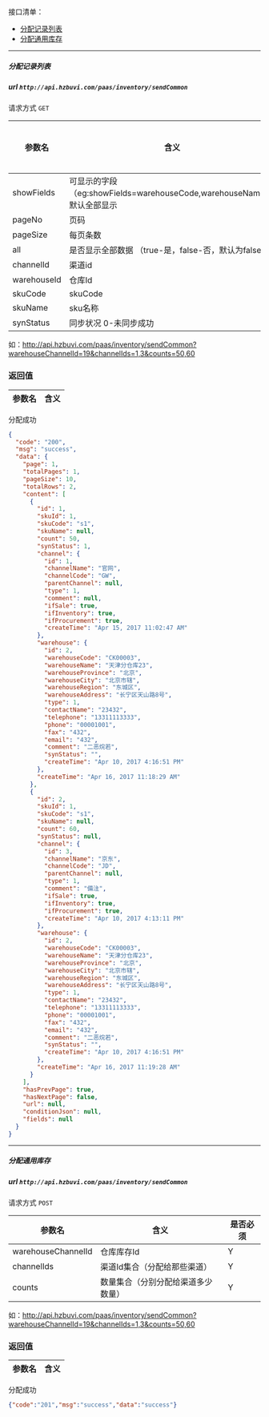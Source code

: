 接口清单：
- [分配记录列表](#分配记录列表)
- [分配通用库存](#分配通用库存)

--------------------------------
##### 分配记录列表 
##### url `http://api.hzbuvi.com/paas/inventory/sendCommon`

请求方式  `GET`

参数名 | 含义    | 是否必须
-------|--------|-----
showFields | 可显示的字段（eg:showFields=warehouseCode,warehouseName）,默认全部显示 | N
pageNo|  页码 | N
pageSize|  每页条数 | N
all | 是否显示全部数据 （true-是，false-否，默认为false） | N
channelId   |  渠道id  |   N
warehouseId   |  仓库Id|   N
skuCode   |  skuCode |   N
skuName   |  sku名称 |   N
synStatus   |  同步状况 0-未同步成功  |   N

如：http://api.hzbuvi.com/paas/inventory/sendCommon?warehouseChannelId=19&channelIds=1,3&counts=50,60

###  返回值

参数名  | 含义
-------------|-------------
分配成功
```json
{
  "code": "200",
  "msg": "success",
  "data": {
    "page": 1,
    "totalPages": 1,
    "pageSize": 10,
    "totalRows": 2,
    "content": [
      {
        "id": 1,
        "skuId": 1,
        "skuCode": "s1",
        "skuName": null,
        "count": 50,
        "synStatus": 1,
        "channel": {
          "id": 1,
          "channelName": "官网",
          "channelCode": "GW",
          "parentChannel": null,
          "type": 1,
          "comment": null,
          "ifSale": true,
          "ifInventory": true,
          "ifProcurement": true,
          "createTime": "Apr 15, 2017 11:02:47 AM"
        },
        "warehouse": {
          "id": 2,
          "warehouseCode": "CK00003",
          "warehouseName": "天津分仓库23",
          "warehouseProvince": "北京",
          "warehouseCity": "北京市辖",
          "warehouseRegion": "东城区",
          "warehouseAddress": "长宁区天山路8号",
          "type": 1,
          "contactName": "23432",
          "telephone": "13311113333",
          "phone": "00001001",
          "fax": "432",
          "email": "432",
          "comment": "二恶烷若",
          "synStatus": "",
          "createTime": "Apr 10, 2017 4:16:51 PM"
        },
        "createTime": "Apr 16, 2017 11:18:29 AM"
      },
      {
        "id": 2,
        "skuId": 1,
        "skuCode": "s1",
        "skuName": null,
        "count": 60,
        "synStatus": null,
        "channel": {
          "id": 3,
          "channelName": "京东",
          "channelCode": "JD",
          "parentChannel": null,
          "type": 1,
          "comment": "備注",
          "ifSale": true,
          "ifInventory": true,
          "ifProcurement": true,
          "createTime": "Apr 10, 2017 4:13:11 PM"
        },
        "warehouse": {
          "id": 2,
          "warehouseCode": "CK00003",
          "warehouseName": "天津分仓库23",
          "warehouseProvince": "北京",
          "warehouseCity": "北京市辖",
          "warehouseRegion": "东城区",
          "warehouseAddress": "长宁区天山路8号",
          "type": 1,
          "contactName": "23432",
          "telephone": "13311113333",
          "phone": "00001001",
          "fax": "432",
          "email": "432",
          "comment": "二恶烷若",
          "synStatus": "",
          "createTime": "Apr 10, 2017 4:16:51 PM"
        },
        "createTime": "Apr 16, 2017 11:19:28 AM"
      }
    ],
    "hasPrevPage": true,
    "hasNextPage": false,
    "url": null,
    "conditionJson": null,
    "fields": null
  }
}
```


--------------------------------
##### 分配通用库存 
##### url `http://api.hzbuvi.com/paas/inventory/sendCommon`

请求方式  `POST`

参数名 | 含义    | 是否必须
-------|--------|-----
warehouseChannelId   |  仓库库存Id  |   Y
channelIds   |  渠道Id集合（分配给那些渠道）|   Y
counts |  数量集合（分别分配给渠道多少数量）  |   Y


如：http://api.hzbuvi.com/paas/inventory/sendCommon?warehouseChannelId=19&channelIds=1,3&counts=50,60

###  返回值

参数名  | 含义
-------------|-------------
分配成功
```json
{"code":"201","msg":"success","data":"success"}
```